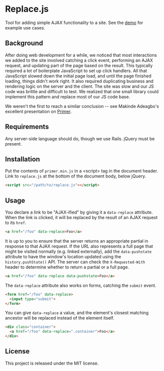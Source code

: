 # Replace.js

Tool for adding simple AJAX functionality to a site. See the [demo] for example
use cases.

[demo]: http://causes.github.io/replacejs/demo/

## Background

After doing web development for a while, we noticed that most interactions we
added to the site involved catching a click event, performing an AJAX request,
and updating part of the page based on the result. This typically required a
lot of boilerplate JavaScript to set up click handlers. All that JavaScript
slowed down the initial page load, and until the page finished loading, things
didn't work right. It also required duplicating business and rendering logic on
the server and the client. The site was slow and our JS code was brittle and
difficult to test. We realized that one small library could implement this
pattern and replace most of our JS code base.

We weren't the first to reach a similar conclusion -- see Makinde Adeagbo's
excellent presentation on [Primer].

[Primer]: http://blip.tv/jsconf/makinde-adeagbo-primer-facebook-s-2k-of-javascript-to-power-almost-all-interactions-3858673

## Requirements

Any server-side language should do, though we use Rails. jQuery must be
present.

## Installation

Put the contents of `primer.min.js` in a &lt;script&gt; tag in the document
header. Link to `replace.js` at the bottom of the document body, below jQuery.

```html
<script src="/path/to/replace.js"></script>
```

## Usage

You declare a link to be "AJAX-ified" by giving it a `data-replace` attribute.
When the link is clicked, it will be replaced by the result of an AJAX request
to its `href`.

```html
<a href="/foo" data-replace>Foo</a>
```

It is up to you to ensure that the server returns an appropriate partial in
response to that AJAX request. If the URL also represents a full page that
might be visited normally (e.g. linked externally), add the `data-pushstate`
attribute to have the window's location updated using the `history.pushState()`
API.  The server can check the `X-Requested-With` header to determine whether
to return a partial or a full page.

```html
<a href="/foo" data-replace data-pushstate>Foo</a>
```

The `data-replace` attribute also works on forms, catching the `submit` event.

```html
<form href="/foo" data-replace>
  <input type="submit">
</form>
```

You can give `data-replace` a value, and the element's closest matching
ancestor will be replaced instead of the element itself.

```html
<div class="container">
  <a href="/foo" data-replace=".container">Foo</a>
</div>
```

## License

This project is released under the MIT license.
